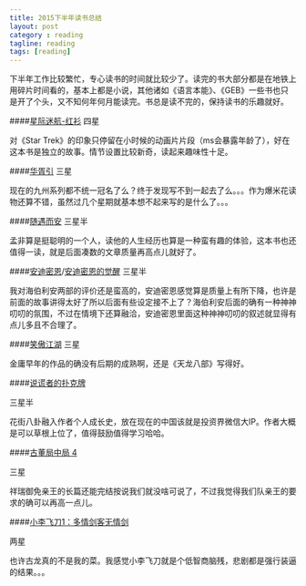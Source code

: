 ```yaml
---
title: 2015下半年读书总结
layout: post
category : reading
tagline: reading
tags: [reading]
---
```


下半年工作比较繁忙，专心读书的时间就比较少了。读完的书大部分都是在地铁上用碎片时间看的，基本上都是小说，其他诸如《语言本能》、《GEB》一些书也只是开了个头，又不知何年何月能读完。书总是读不完的，保持读书的乐趣就好。

####[星际迷航-红衫](http://book.douban.com/subject/25886175/)
四星

对《Star Trek》的印象只停留在小时候的动画片片段（ms会暴露年龄了），好在这本书是独立的故事。情节设置比较新奇，读起来趣味性十足。

####[华胥引](http://book.douban.com/subject/11527022/)
三星

现在的九州系列都不统一冠名了么？终于发现写不到一起去了么。。。作为爆米花读物还算不错，虽然过几个星期就基本想不起来写的是什么了。。。

####[随遇而安](http://book.douban.com/subject/6847760/)
三星半

孟非算是挺聪明的一个人，读他的人生经历也算是一种蛮有趣的体验，这本书也还值得一读，就是后面凑数的文章质量再高点儿就好了。

####[安迪密恩](http://book.douban.com/subject/25941891/)/[安迪密恩的觉醒](http://book.douban.com/subject/25941893/)
三星半

我对海伯利安两部的评价还是蛮高的，安迪密恩感觉算是质量上有所下降，也许是前面的故事讲得太好了所以后面有些设定接不上了？海伯利安后面的确有一种神神叨叨的氛围，不过在情境下还算融洽，安迪密恩里面这种神神叨叨的叙述就显得有点儿多且不合理了。

####[笑傲江湖](http://book.douban.com/subject/1002299/)
三星

金庸早年的作品的确没有后期的成熟啊，还是《天龙八部》写得好。

####[说谎者的扑克牌](http://book.douban.com/subject/1972412/)

三星半

花街八卦融入作者个人成长史，放在现在的中国该就是投资界微信大IP。作者大概是可以草根上位了，值得鼓励值得学习哈哈。

####[古董局中局 4](http://book.douban.com/subject/26650970/)

三星

祥瑞御免亲王的长篇还能完结按说我们就没啥可说了，不过我觉得我们队亲王的要求的确可以再高一点儿。

####[小李飞刀1：多情剑客无情剑](http://book.douban.com/subject/20397330/)

两星

也许古龙真的不是我的菜。我感觉小李飞刀就是个低智商脑残，悲剧都是强行装逼的结果。。。